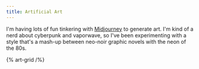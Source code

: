 ```yaml
---
title: Artificial Art
---
```


I'm having lots of fun tinkering with [Midjourney](https://midjourney.com/) to generate art. I'm kind of a nerd about cyberpunk and vaporwave, so I've been experimenting with a style that's a mash-up between neo-noir graphic novels with the neon of the 80s.

{% art-grid /%}
